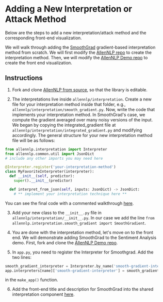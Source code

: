 # Adding a New Interpretation or Attack Method

Below are the steps to add a new interpretation/attack method and the corresponding front-end visualization.

We will walk through adding the [SmoothGrad](https://arxiv.org/abs/1706.03825) gradient-based interpretation method from scratch. We will first modify the [AllenNLP repo](https://github.com/allenai/allennlp) to create the interpretation method. Then, we will  modify the [AllenNLP Demo repo](https://github.com/allenai/allennlp-demo) to create the front end visualization.

## Instructions
1. Fork and clone [AllenNLP from source](https://github.com/allenai/allennlp#installing-from-source), so that the library is editable.

2. The interpretations live inside `allennlp/interpretation`. Create a new file for your interpretation method inside that folder, e.g., `allennlp/interpretation/smooth_gradient.py`. Now, write the code that implements your interpretation method. In SmoothGrad's case, we compute the gradient averaged over many noisy versions of the input. We began by copying the integrated_gradient file at `allennlp/interpretation/integrated_gradient.py` and modifying accordingly. The general structure for your new interpretation method file will be as follows: 
```py
from allennlp.interpretation import Interpreter
from allennlp.common.util import JsonDict
# include any other imports you may need here

@Interpreter.register('your-interpretation-method')
class MyFavoriteInterpreter(interpreter):
  def __init__(self, predictor):
    super().__init__(predictor)

  def interpret_from_json(self, inputs: JsonDict) -> JsonDict:    
    # ** implement your interpretation technique here **

```
You can see the final code with a commented walkthrough [here](https://github.com/IsThatYou/allennlp/blob/re_attacks/allennlp/interpretation/smooth_gradient.py).

3. Add your new class to the `__init__.py` file in  `allennlp/interpretation/__init__.py`. In our case we add the line `from allennlp.interpretation.smooth_gradient import SmoothGradient`. 

4. You are done with the interpretation method, let's move on to the front end. We will demonstrate adding SmoothGrad to the Sentiment Analysis demo. First, fork and clone the [AllenNLP Demo repo](https://github.com/allenai/allennlp-demo). 

5. In `app.py`, you need to register the Interpreter for Smoothgrad. Add the two lines: 
```py
smooth_gradient_interpreter = Interpreter.by_name('smooth-gradient-interpreter')(predictor)
app.interpreters[name]['smooth-gradient-interpreter'] = smooth_gradient_interpreter
```
in the `make_app()` function.

6. Add the front-end title and description for SmoothGrad into the shared interpretation component [here](https://github.com/IsThatYou/allennlp-demo/blob/attack_demo/demo/src/components/Interpretation.js).
